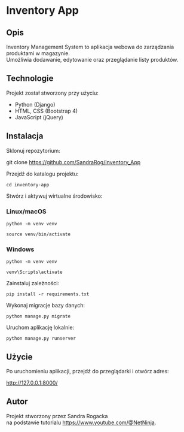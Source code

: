 # Inventory App

## Opis

Inventory Management System to aplikacja webowa do zarządzania produktami w magazynie.<br> 
Umożliwia dodawanie, edytowanie oraz przeglądanie listy produktów.

## Technologie

Projekt został stworzony przy użyciu:
<ul>
<li>Python (Django)</li>
<li>HTML, CSS (Bootstrap 4)</li>
<li>JavaScript (jQuery)</li>
</ul>

## Instalacja

Sklonuj repozytorium:

git clone https://github.com/SandraRog/Inventory_App

Przejdź do katalogu projektu:

```cd inventory-app```


Stwórz i aktywuj wirtualne środowisko:
### Linux/macOS
```python -m venv venv```

```source venv/bin/activate```

### Windows
```python -m venv venv```

```venv\Scripts\activate```


Zainstaluj zależności:

```pip install -r requirements.txt```


Wykonaj migracje bazy danych:

```python manage.py migrate```


Uruchom aplikację lokalnie:

```python manage.py runserver```


## Użycie

Po uruchomieniu aplikacji, przejdź do przeglądarki i otwórz adres:

http://127.0.0.1:8000/


## Autor

Projekt stworzony przez Sandra Rogacka<br> 
na podstawie tutorialu https://www.youtube.com/@NetNinja.